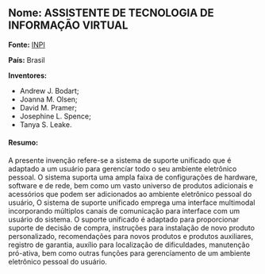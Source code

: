 ## Nome: ASSISTENTE DE TECNOLOGIA DE INFORMAÇÃO VIRTUAL

**Fonte:** [INPI](https://busca.inpi.gov.br/pePI/servlet/PatenteServletController?Action=detail&CodPedido=757779&SearchParameter=ASSISTENTE%20VIRTUAL%20%20%20%20%20%20&Resumo=&Titulo=)

**País:** Brasil

**Inventores:**
- Andrew J. Bodart;
- Joanna M. Olsen;
- David M. Pramer;
- Josephine L. Spence;
- Tanya S. Leake.

#### Resumo:

A presente invenção refere-se a sistema de suporte unificado que é adaptado a um usuário para gerencíar todo o seu ambiente eletrônico pessoal. O sistema suporta uma ampla faixa de configurações de hardware, software e de rede, bem como um vasto universo de produtos adicionais e acessórios que podem ser adicionados ao ambiente eletrônico pessoal do usuário, O sistema de suporte unificado emprega uma interface multimodal incorporando múltiplos canais de comunicação para interface com um usuário do sistema. O suporte unificado é adaptado para proporcionar suporte de decisão de compra, instruções para instalação de novo produto personalizado, recomendações para novos produtos e produtos auxiliares, registro de garantia, auxílio para localização de dificuldades, manutenção pró-ativa, bem como outras funções para gerencíamento de um ambiente eletrônico pessoal do usuário.